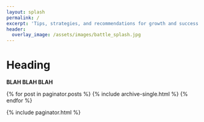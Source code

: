 ```yaml
---
layout: splash
permalink: /
excerpt: 'Tips, strategies, and recommendations for growth and success in Iron Throne'
header:
  overlay_image: /assets/images/battle_splash.jpg
---
```


# Heading

**BLAH BLAH BLAH**

{% for post in paginator.posts %}
  {% include archive-single.html %}
{% endfor %}

{% include paginator.html %}